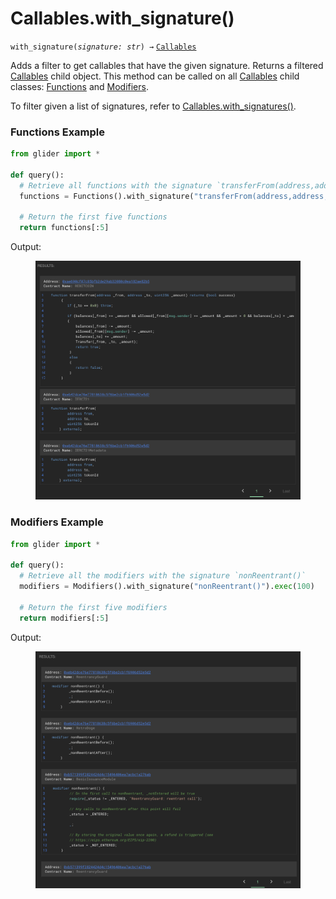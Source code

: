 # Callables.with\_signature()

`with_signature(`_`signature: str`_`) →` [`Callables`](./)

Adds a filter to get callables that have the given signature. Returns a filtered [Callables](./) child object. This method can be called on all [Callables](./) child classes: [Functions](functions/) and [Modifiers](modifiers/).

To filter given a list of signatures, refer to [Callables.with\_signatures()](callables.with_signatures.md).

### Functions Example

```python
from glider import *

def query():
  # Retrieve all functions with the signature `transferFrom(address,address,uint256)`
  functions = Functions().with_signature("transferFrom(address,address,uint256)").exec(100)

  # Return the first five functions
  return functions[:5]
```

Output:

<figure><img src="../../.gitbook/assets/image (8) (1) (1).png" alt=""><figcaption></figcaption></figure>

### Modifiers Example

```python
from glider import *

def query():
  # Retrieve all the modifiers with the signature `nonReentrant()`
  modifiers = Modifiers().with_signature("nonReentrant()").exec(100)

  # Return the first five modifiers
  return modifiers[:5]
```

Output:

<figure><img src="../../.gitbook/assets/image (10) (1) (1).png" alt=""><figcaption></figcaption></figure>
